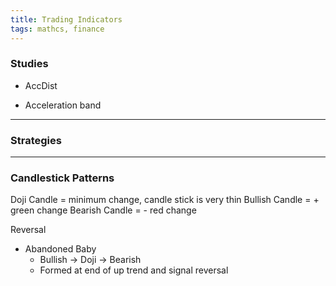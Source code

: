 ```yaml
---
title: Trading Indicators
tags: mathcs, finance
---
```


### Studies

* AccDist

* Acceleration band 

---

### Strategies

---

### Candlestick Patterns

Doji Candle = minimum change, candle stick is very thin
Bullish Candle = + green change
Bearish Candle = - red change

Reversal

* Abandoned Baby
  * Bullish -> Doji -> Bearish
  * Formed at end of up trend and signal reversal